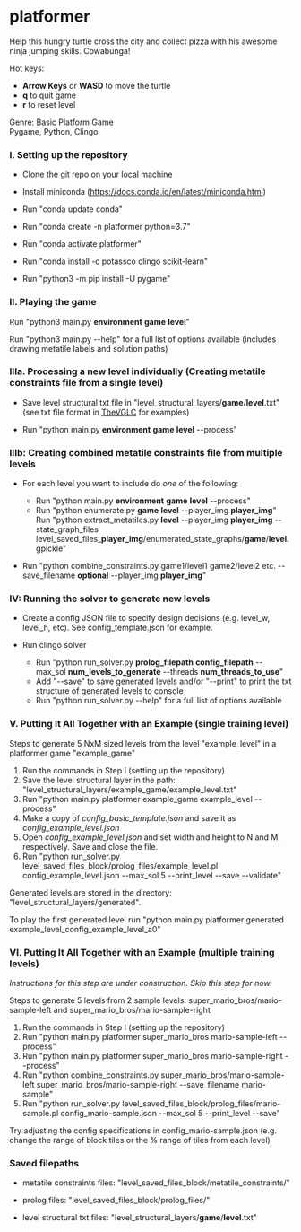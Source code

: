 # platformer

Help this hungry turtle cross the city and collect pizza with his awesome ninja jumping skills. Cowabunga! 

Hot keys:
- **Arrow Keys** or **WASD** to move the turtle
- **q** to quit game
- **r** to reset level

Genre: Basic Platform Game  
Pygame, Python, Clingo

### I. Setting up the repository
- Clone the git repo on your local machine

- Install miniconda (https://docs.conda.io/en/latest/miniconda.html)

- Run "conda update conda"

- Run "conda create -n platformer python=3.7"

- Run "conda activate platformer"

- Run "conda install -c potassco clingo scikit-learn"

- Run "python3 -m pip install -U pygame"


### II. Playing the game

Run "python3 main.py **environment** **game** **level**"

Run "python3 main.py --help" for a full list of options available (includes drawing metatile labels and solution paths)


### IIIa. Processing a new level individually (Creating metatile constraints file from a single level)
- Save level structural txt file in "level_structural_layers/**game**/**level**.txt" (see txt file format in [TheVGLC](https://github.com/TheVGLC/TheVGLC) for examples)  
  
- Run "python main.py **environment** **game** **level** --process"

### IIIb: Creating combined metatile constraints file from multiple levels  

- For each level you want to include do *one* of the following:  
    - Run "python main.py **environment** **game** **level** --process"
    - Run "python enumerate.py **game** **level** --player_img **player_img**"  
  Run "python extract_metatiles.py **level** --player_img **player_img** --state_graph_files level_saved_files_**player_img**/enumerated_state_graphs/**game**/**level**.gpickle"  
 
 
- Run "python combine_constraints.py game1/level1 game2/level2 etc. --save_filename **optional** --player_img **player_img**" 
 
### IV: Running the solver to generate new levels

- Create a config JSON file to specify design decisions (e.g. level_w, level_h, etc). See config_template.json for example.

- Run clingo solver
  - Run "python run_solver.py **prolog_filepath** **config_filepath** --max_sol **num_levels_to_generate** 
  --threads **num_threads_to_use**"
  - Add "--save" to save generated levels and/or "--print" to print the txt structure of generated levels to console
  - Run "python run_solver.py --help" for a full list of options available

### V. Putting It All Together with an Example (single training level)

Steps to generate 5 NxM sized levels from the level "example_level" in a platformer game "example_game"  

1. Run the commands in Step I (setting up the repository)  
2. Save the level structural layer in the path: "level_structural_layers/example_game/example_level.txt"  
3. Run "python main.py platformer example_game example_level --process"  
4. Make a copy of *config_basic_template.json* and save it as *config_example_level.json*
5. Open *config_example_level.json* and set width and height to N and M, respectively. Save and close the file.
6. Run "python run_solver.py level_saved_files_block/prolog_files/example_level.pl config_example_level.json --max_sol 5 --print_level --save --validate"

Generated levels are stored in the directory: "level_structural_layers/generated".  

To play the first generated level run "python main.py platformer generated example_level_config_example_level_a0"


### VI. Putting It All Together with an Example (multiple training levels)

*Instructions for this step are under construction. Skip this step for now.*

Steps to generate 5 levels from 2 sample levels: super_mario_bros/mario-sample-left and super_mario_bros/mario-sample-right

1. Run the commands in Step I (setting up the repository)
2. Run "python main.py platformer super_mario_bros mario-sample-left --process"
3. Run "python main.py platformer super_mario_bros mario-sample-right --process"
4. Run "python combine_constraints.py super_mario_bros/mario-sample-left super_mario_bros/mario-sample-right --save_filename mario-sample"
5. Run "python run_solver.py level_saved_files_block/prolog_files/mario-sample.pl config_mario-sample.json --max_sol 5 --print_level --save"

Try adjusting the config specifications in config_mario-sample.json (e.g. change the range of block tiles or the % range of tiles from each level)

### Saved filepaths
- metatile constraints files: "level_saved_files_block/metatile_constraints/"

- prolog files: "level_saved_files_block/prolog_files/"

- level structural txt files: "level_structural_layers/**game**/**level**.txt"
